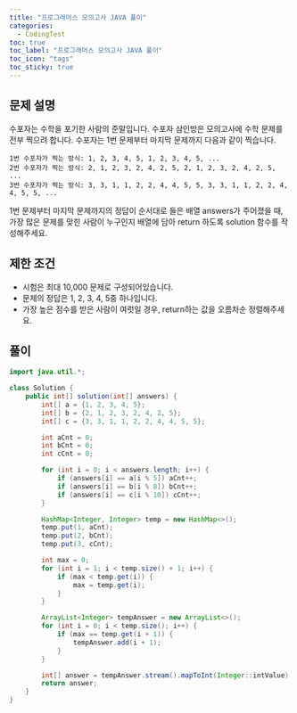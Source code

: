 ```yaml
---
title: "프로그래머스 모의고사 JAVA 풀이"
categories:
  - CodingTest
toc: true
toc_label: "프로그래머스 모의고사 JAVA 풀이"
toc_icon: "tags"
toc_sticky: true
---
```

## 문제 설명
수포자는 수학을 포기한 사람의 준말입니다. 수포자 삼인방은 모의고사에 수학 문제를 전부 찍으려 합니다. 수포자는 1번 문제부터 마지막 문제까지 다음과 같이 찍습니다.
```
1번 수포자가 찍는 방식: 1, 2, 3, 4, 5, 1, 2, 3, 4, 5, ...
2번 수포자가 찍는 방식: 2, 1, 2, 3, 2, 4, 2, 5, 2, 1, 2, 3, 2, 4, 2, 5, ...
3번 수포자가 찍는 방식: 3, 3, 1, 1, 2, 2, 4, 4, 5, 5, 3, 3, 1, 1, 2, 2, 4, 4, 5, 5, ...
```
1번 문제부터 마지막 문제까지의 정답이 순서대로 들은 배열 answers가 주어졌을 때, 가장 많은 문제를 맞힌 사람이 누구인지 배열에 담아 return 하도록 solution 함수를 작성해주세요.

## 제한 조건
- 시험은 최대 10,000 문제로 구성되어있습니다.
- 문제의 정답은 1, 2, 3, 4, 5중 하나입니다.
- 가장 높은 점수를 받은 사람이 여럿일 경우, return하는 값을 오름차순 정렬해주세요.

## 풀이
```java
import java.util.*;

class Solution {
    public int[] solution(int[] answers) {
        int[] a = {1, 2, 3, 4, 5};
        int[] b = {2, 1, 2, 3, 2, 4, 2, 5};
        int[] c = {3, 3, 1, 1, 2, 2, 4, 4, 5, 5};

        int aCnt = 0;
        int bCnt = 0;
        int cCnt = 0;

        for (int i = 0; i < answers.length; i++) {
            if (answers[i] == a[i % 5]) aCnt++;
            if (answers[i] == b[i % 8]) bCnt++;
            if (answers[i] == c[i % 10]) cCnt++;
        }

        HashMap<Integer, Integer> temp = new HashMap<>();
        temp.put(1, aCnt);
        temp.put(2, bCnt);
        temp.put(3, cCnt);

        int max = 0;
        for (int i = 1; i < temp.size() + 1; i++) {
            if (max < temp.get(i)) {
                max = temp.get(i);
            }
        }

        ArrayList<Integer> tempAnswer = new ArrayList<>();
        for (int i = 0; i < temp.size(); i++) {
            if (max == temp.get(i + 1)) {
                tempAnswer.add(i + 1);
            }
        }

        int[] answer = tempAnswer.stream().mapToInt(Integer::intValue).toArray();
        return answer;
    }
}
```
